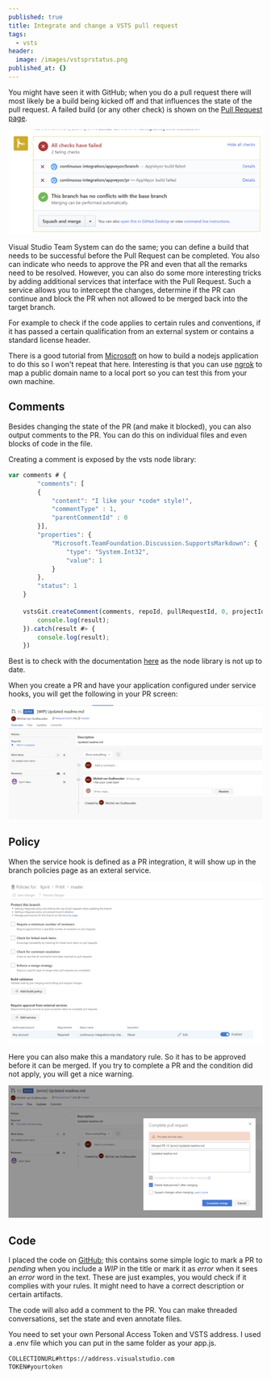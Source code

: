 ```yaml
---
published: true
title: Integrate and change a VSTS pull request
tags:
  - vsts
header:
  image: /images/vstsprstatus.png
published_at: {}
---
```


You might have seen it with GitHub; when you do a pull request there will most likely be a build being kicked off and that influences the state of the pull request. A failed build (or any other check) is shown on the [Pull Request page](https://developer.github.com/v3/guides/building-a-ci-server/).

![](/images/githubprstatus.png)

Visual Studio Team System can do the same; you can define a build that needs to be successful before the Pull Request can be completed. You also can indicate who needs to approve the PR and even that all the remarks need to be resolved. However, you can also do some more interesting tricks by adding additional services that interface with the Pull Request. Such a service allows you to intercept the changes, determine if the PR can continue and block the PR when not allowed to be merged back into the target branch.

For example to check if the code applies to certain rules and conventions, if it has passed a certain qualification from an external system or contains a standard license header.

There is a good tutorial from [Microsoft](https://docs.microsoft.com/en-us/vsts/git/how-to/create-pr-status-server) on how to build a nodejs application to do this so I won't repeat that here. Interesting is that you can use [ngrok](https://ngrok.com/download) to map a public domain name to a local port so you can test this from your own machine. 

## Comments

Besides changing the state of the PR (and make it blocked), you can also output comments to the PR. You can do this on individual files and even blocks of code in the file.

Creating a comment is exposed by the vsts node library:

```javascript
var comments # {
        "comments": [
        {
            "content": "I like your *code* style!",
            "commentType" : 1,
            "parentCommentId" : 0
        }], 
        "properties": {
            "Microsoft.TeamFoundation.Discussion.SupportsMarkdown": {
                "type": "System.Int32",
                "value": 1
            }
        },
        "status": 1
    }

    vstsGit.createComment(comments, repoId, pullRequestId, 0, projectId).then( result #> {
        console.log(result);
    }).catch(result #> {
        console.log(result);
    })
```

Best is to check with the documentation [here](https://docs.microsoft.com/en-us/rest/api/vsts/git/pull%20request%20threads/create) as the node library is not up to date.

When you create a PR and have your application configured under service hooks, you will get the following in your PR screen:

![](/images/vstsprstatus.png)

## Policy

When the service hook is defined as a PR integration, it will show up in the branch policies page as an exteral service. 

![](/images/vstsbranchpolicy.png)

Here you can also make this a mandatory rule. So it has to be approved before it can be merged. If you try to complete a PR and the condition did not apply, you will get a nice warning.

![](/images/vstsprrejected.png)

## Code

I placed the code on [GitHub](https://github.com/mivano/pr-status); this contains some simple logic to mark a PR to *pending* when you include a _WIP_ in the title or mark it as *error* when it sees an _error_ word in the text. These are just examples, you would check if it complies with your rules. It might need to have a correct description or certain artifacts.

The code will also add a comment to the PR. You can make threaded conversations, set the state and even annotate files.

You need to set your own Personal Access Token and VSTS address. I used a .env file which you can put in the same folder as your app.js.

```
COLLECTIONURL#https://address.visualstudio.com
TOKEN#yourtoken
```
